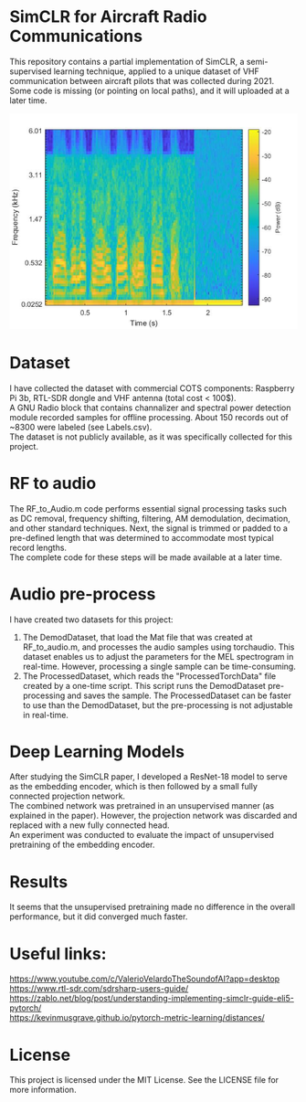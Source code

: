 # SimCLR for Aircraft Radio Communications
This repository contains a partial implementation of SimCLR, a semi-supervised learning technique,
applied to a unique dataset of VHF communication between aircraft pilots that was collected during 2021.  
Some code is missing (or pointing on local paths), and it will uploaded at a later time.

![Mel spectogram of an audio record, transmitted in the VHF band at 2021](https://github.com/zahilaty/FlightVHF/blob/main/Images/MelSpecExample.jpg)

# Dataset
I have collected the dataset with commercial COTS components: Raspberry Pi 3b, RTL-SDR dongle and VHF antenna (total cost < 100$).  
A GNU Radio block that contains channalizer and spectral power detection module recorded samples for offline processing. 
About 150 records out of ~8300 were labeled (see Labels.csv).  
The dataset is not publicly available, as it was specifically collected for this project.

# RF to audio
The RF_to_Audio.m code performs essential signal processing tasks such as DC removal,
frequency shifting, filtering, AM demodulation, decimation, and other standard techniques.
Next, the signal is trimmed or padded to a pre-defined length that was determined to accommodate
most typical record lengths.   
The complete code for these steps will be made available at a later time.

# Audio pre-process
I have created two datasets for this project:  
1) The DemodDataset, that load the Mat file that was created at RF_to_audio.m,
and processes the audio samples using torchaudio. This dataset enables us to adjust
the parameters for the MEL spectrogram in real-time. However, processing a single sample
can be time-consuming.  
2) The ProcessedDataset, which reads the "ProcessedTorchData" file created by a one-time script.
This script runs the DemodDataset pre-processing and saves the sample.
The ProcessedDataset can be faster to use than the DemodDataset, 
but the pre-processing is not adjustable in real-time.

# Deep Learning Models
After studying the SimCLR paper, I developed a ResNet-18 model to serve as the embedding encoder,
which is then followed by a small fully connected projection network.  
The combined network was pretrained in an unsupervised manner (as explained in the paper).
However, the projection network was discarded and replaced with a new fully connected head.  
An experiment was conducted to evaluate the impact of unsupervised pretraining of the embedding encoder.

# Results
It seems that the unsupervised pretraining made no difference in the overall performance, but it 
did converged much faster.

# Useful links:
https://www.youtube.com/c/ValerioVelardoTheSoundofAI?app=desktop  
https://www.rtl-sdr.com/sdrsharp-users-guide/  
https://zablo.net/blog/post/understanding-implementing-simclr-guide-eli5-pytorch/  
https://kevinmusgrave.github.io/pytorch-metric-learning/distances/

# License
This project is licensed under the MIT License. See the LICENSE file for more information.
